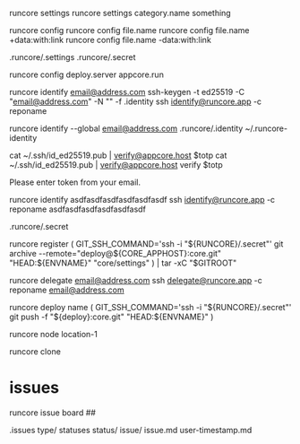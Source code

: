 runcore settings
runcore settings category.name something

runcore config
runcore config file.name
runcore config file.name +data:with:link
runcore config file.name -data:with:link

.runcore/.settings
.runcore/.secret

runcore config deploy.server appcore.run

runcore identify email@address.com
ssh-keygen -t ed25519 -C "email@address.com" -N "" -f .identity
ssh identify@runcore.app -c reponame

runcore identify --global email@address.com
.runcore/.identity
~/.runcore-identity

cat ~/.ssh/id_ed25519.pub | verify@appcore.host $totp
cat ~/.ssh/id_ed25519.pub | verify@appcore.host verify $totp

  Please enter token from your email.

runcore identify asdfasdfasdfasdfasdfasdf
ssh identify@runcore.app -c reponame asdfasdfasdfasdfasdfasdf

.runcore/.secret

runcore register
(
  GIT_SSH_COMMAND='ssh -i "${RUNCORE}/.secret"'
  git archive --remote="deploy@${CORE_APPHOST}:core.git" "HEAD:${ENVNAME}" "core/settings"
) | tar -xC "$GITROOT"

runcore delegate email@address.com
ssh delegate@runcore.app -c reponame email@address.com

runcore deploy name
(
  GIT_SSH_COMMAND='ssh -i "${RUNCORE}/.secret"'
  git push -f "${deploy}:core.git" "HEAD:${ENVNAME}"
)

runcore node location-1

runcore clone

# issues

runcore issue board ##

.issues
  type/
    statuses
    status/
      issue/
        issue.md
        user-timestamp.md
